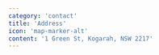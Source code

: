 ```yaml
---
category: 'contact'
title: 'Address'
icon: 'map-marker-alt'
content: '1 Green St, Kogarah, NSW 2217'
---
```


